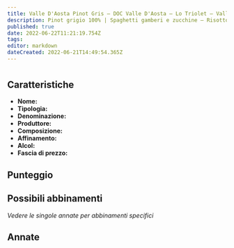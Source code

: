 ```yaml
---
title: Valle D'Aosta Pinot Gris – DOC Valle D'Aosta – Lo Triolet – Valle D'Aosta (IT) – 15-19€ – 4★-5★
description: Pinot grigio 100% | Spaghetti gamberi e zucchine – Risotto alla toma e timo – Baccalà con purè di sedano – Sella di capretto in crosta – Risotto ai gamberi – Salmerino alle erbe al forno
published: true
date: 2022-06-22T11:21:19.754Z
tags: 
editor: markdown
dateCreated: 2022-06-21T14:49:54.365Z
---
```


<h1></h1>
<h2>Caratteristiche</h2>
<ul class="grid-list caratteristiche">
  <li><strong>Nome:</strong></li>
  <li><strong>Tipologia: </strong></li>
  <li><strong>Denominazione: </strong></li>
  <li><strong>Produttore: </strong></li>
  <li><strong>Composizione: </strong></li>
  <li><strong>Affinamento: </strong></li>
  <li><strong>Alcol: </strong></li>
  <li><strong>Fascia di prezzo: </strong></li>
</ul>
<h2>Punteggio</h2>
<p class="qp"></p>
<p class="vscore"></p>
<h2>Possibili abbinamenti</h2>
<i>Vedere le singole annate per abbinamenti specifici</i>
<ul class="abbinamento"></ul>
<h2>Annate</h2>
<ul class="annate"></ul>
